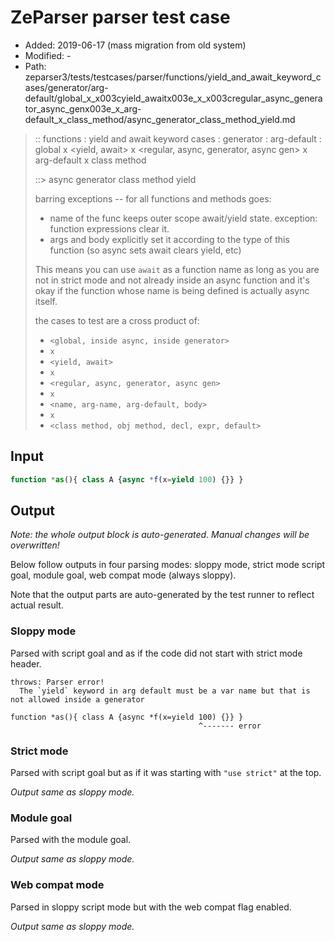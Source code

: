 # ZeParser parser test case

- Added: 2019-06-17 (mass migration from old system)
- Modified: -
- Path: zeparser3/tests/testcases/parser/functions/yield_and_await_keyword_cases/generator/arg-default/global_x_x003cyield_awaitx003e_x_x003cregular_async_generator_async_genx003e_x_arg-default_x_class_method/async_generator_class_method_yield.md

> :: functions : yield and await keyword cases : generator : arg-default : global x <yield, await> x <regular, async, generator, async gen> x arg-default x class method
>
> ::> async generator class method yield
>
> barring exceptions -- for all functions and methods goes:
>
> - name of the func keeps outer scope await/yield state. exception: function expressions clear it.
> - args and body explicitly set it according to the type of this function (so async sets await clears yield, etc)
>
> This means you can use `await` as a function name as long as you are not in strict mode and not already inside an async function and it's okay if the function whose name is being defined is actually async itself.
>
> the cases to test are a cross product of:
>
> - `<global, inside async, inside generator>` 
> - `x` 
> - `<yield, await>`
> - `x` 
> - `<regular, async, generator, async gen>`
> - `x` 
> - `<name, arg-name, arg-default, body>`
> - `x`
> - `<class method, obj method, decl, expr, default>`

## Input

`````js
function *as(){ class A {async *f(x=yield 100) {}} }
`````

## Output

_Note: the whole output block is auto-generated. Manual changes will be overwritten!_

Below follow outputs in four parsing modes: sloppy mode, strict mode script goal, module goal, web compat mode (always sloppy).

Note that the output parts are auto-generated by the test runner to reflect actual result.

### Sloppy mode

Parsed with script goal and as if the code did not start with strict mode header.

`````
throws: Parser error!
  The `yield` keyword in arg default must be a var name but that is not allowed inside a generator

function *as(){ class A {async *f(x=yield 100) {}} }
                                          ^------- error
`````

### Strict mode

Parsed with script goal but as if it was starting with `"use strict"` at the top.

_Output same as sloppy mode._

### Module goal

Parsed with the module goal.

_Output same as sloppy mode._

### Web compat mode

Parsed in sloppy script mode but with the web compat flag enabled.

_Output same as sloppy mode._
